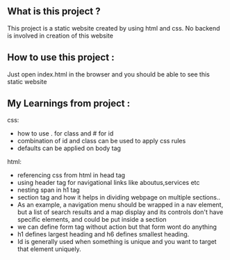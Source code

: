 ## What is this project ?
This project is a static website created by using html and css.
No backend is involved in creation of this website

## How to use this project :
Just open index.html in the browser and you should be able to 
see this static website

## My Learnings from project :

css: 
* how to use . for class and # for id
* combination of id and class can be used to apply css rules
* defaults can be applied on body tag


html:
* referencing css from html in head tag
* using header tag for navigational links like aboutus,services etc
* nesting span in h1 tag
* section tag and how it helps in dividing webpage on multiple sections..
* As an example, a navigation menu should be wrapped in a nav element, 
but a list of search results and a map display and its controls don't 
have specific elements, and could be put inside a section
* we can define form tag without action but that form wont do anything
* h1 defines largest heading and h6 defines smallest heading.
* Id is generally used when something is unique and you want to target 
that element uniquely.